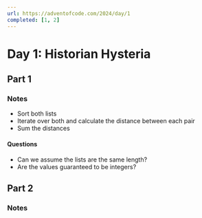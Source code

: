 ```yaml
---
url: https://adventofcode.com/2024/day/1
completed: [1, 2]
---
```

# Day 1: Historian Hysteria

## Part 1

### Notes

- Sort both lists
- Iterate over both and calculate the distance between each pair
- Sum the distances

#### Questions
- Can we assume the lists are the same length?
- Are the values guaranteed to be integers?

## Part 2

### Notes
